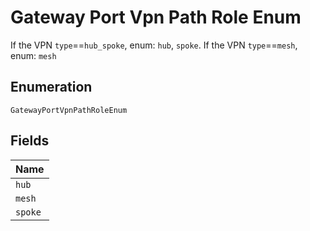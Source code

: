 
# Gateway Port Vpn Path Role Enum

If the VPN `type`==`hub_spoke`, enum: `hub`, `spoke`. If the VPN `type`==`mesh`, enum: `mesh`

## Enumeration

`GatewayPortVpnPathRoleEnum`

## Fields

| Name |
|  --- |
| `hub` |
| `mesh` |
| `spoke` |

